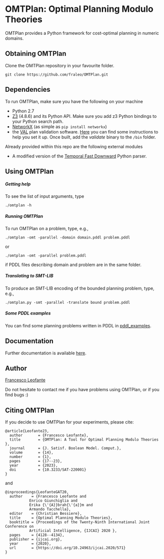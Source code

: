# OMTPlan: Optimal Planning Modulo Theories

OMTPlan provides a Python framework for cost-optimal planning in numeric domains.


## Obtaining OMTPlan

Clone the OMTPlan repository in your favourite folder.
	
	git clone https://github.com/fraleo/OMTPlan.git


## Dependencies

To run OMTPlan, make sure you have the following on your machine

* Python 2.7
* [Z3](https://github.com/Z3Prover/z3) (4.8.6) and its Python API. Make sure you add z3 Python bindings to your Python search path.
* [NetworkX](https://networkx.github.io/) (as simple as `pip install networkx`)
* the [VAL](https://github.com/KCL-Planning/VAL) plan validation software. [Here](http://www.fast-downward.org/SettingUpVal) you can find some instructions to help you set it up. 
Once built, add the *validate* binary to  the `/bin` folder.



Already provided within this repo are the following external modules

* A modified version of the [Temporal Fast Downward](http://gki.informatik.uni-freiburg.de/tools/tfd/) Python parser.



## Using OMTPlan


##### Getting help

To see the list of input arguments, type

	./omtplan -h


##### Running OMTPlan

To run OMTPlan on a problem, type, e.g.,

	./omtplan -omt -parallel -domain domain.pddl problem.pddl

or

	./omtplan -omt -parallel problem.pddl

if PDDL files describing domain and problem are in the same folder.


##### Translating to SMT-LIB
 
To produce an SMT-LIB encoding of the bounded planning problem, type, e.g.,

	./omtplan.py -smt -parallel -translate bound problem.pddl 
 

##### Some PDDL examples

You can find some planning problems written in PDDL in [pddl_examples](/pddl_examples).


## Documentation

Further documentation is available [here](https://fraleo.github.io/OMTPlan/).


## Author

[Francesco Leofante](https://fraleo.github.io)

Do not hesitate to contact me if you have problems using OMTPlan, or if you find bugs :)


## Citing OMTPlan

If you decide to use OMTPlan for your experiments, please cite:

	@article{Leofante23,
	  author       = {Francesco Leofante},
	  title        = {OMTPlan: A Tool for Optimal Planning Modulo Theories },
	  journal      = {J. Satisf. Boolean Model. Comput.},
	  volume       = {14},
	  number       = {1},
	  pages        = {17--23},
	  year         = {2023},
	  doi          = {10.3233/SAT-220001}
	}

and 

	@inproceedings{LeofanteGAT20,
	  author    = {Francesco Leofante and
		       Enrico Giunchiglia and
		       Erika {\'{A}}brah{\'{a}}m and
		       Armando Tacchella},
	  editor    = {Christian Bessiere},
	  title     = {Optimal Planning Modulo Theories},
	  booktitle = {Proceedings of the Twenty-Ninth International Joint Conference on
		       Artificial Intelligence, {IJCAI} 2020 },
	  pages     = {4128--4134},
	  publisher = {ijcai.org},
	  year      = {2020},
	  url       = {https://doi.org/10.24963/ijcai.2020/571}
	}






